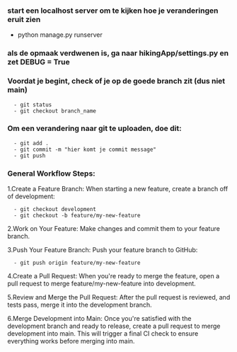 ### start een localhost server om te kijken hoe je veranderingen eruit zien

- python manage.py runserver

### als de opmaak verdwenen is, ga naar hikingApp/settings.py en zet DEBUG = True

### Voordat je begint, check of je op de goede branch zit (dus niet main)

      - git status
      - git checkout branch_name

### Om een verandering naar git te uploaden, doe dit:

      - git add .
      - git commit -m "hier komt je commit message"
      - git push

### General Workflow Steps:

1.Create a Feature Branch: When starting a new feature, create a branch off of development:

      - git checkout development
      - git checkout -b feature/my-new-feature

2.Work on Your Feature: Make changes and commit them to your feature branch.

3.Push Your Feature Branch: Push your feature branch to GitHub:

      - git push origin feature/my-new-feature

4.Create a Pull Request: When you're ready to merge the feature, open a pull request to merge feature/my-new-feature into development.

5.Review and Merge the Pull Request: After the pull request is reviewed, and tests pass, merge it into the development branch.

6.Merge Development into Main: Once you're satisfied with the development branch and ready to release, create a pull request to merge development into main. This will trigger a final CI check to ensure everything works before merging into main.
